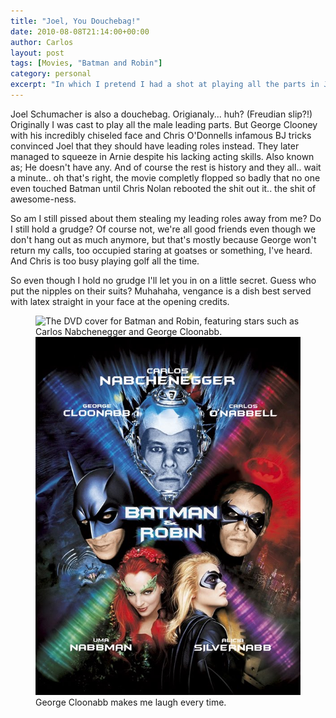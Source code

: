 ```yaml
---
title: "Joel, You Douchebag!"
date: 2010-08-08T21:14:00+00:00
author: Carlos
layout: post
tags: [Movies, "Batman and Robin"]
category: personal
excerpt: "In which I pretend I had a shot at playing all the parts in Joel Schumacher's Batman and Robin."
---
```

Joel Schumacher is also a douchebag. Origianaly... huh? (Freudian slip?!) Originally I was cast to play all the male leading parts. But George Clooney with his incredibly chiseled face and Chris O'Donnells infamous BJ tricks convinced Joel that they should have leading roles instead. They later managed to squeeze in Arnie despite his lacking acting skills. Also known as; He doesn't have any. And of course the rest is history and they all.. wait a minute.. oh that's right, the movie completly flopped so badly that no one even touched Batman until Chris Nolan rebooted the shit out it.. the shit of awesome-ness.

So am I still pissed about them stealing my leading roles away from me? Do I still hold a grudge? Of course not, we're all good friends even though we don't hang out as much anymore, but that's mostly because George won't return my calls, too occupied staring at goatses or something, I've heard. And Chris is too busy playing golf all the time.

So even though I hold no grudge I'll let you in on a little secret. Guess who put the nipples on their suits? Muhahaha, vengance is a dish best served with latex straight in your face at the opening credits.

<figure>
  <img class="js-lazy-load" data-original="/assets/posts/2010/08/cloonabb.jpg" alt="The DVD cover for Batman and Robin, featuring stars such as Carlos Nabchenegger and George Cloonabb.">
  <noscript>
    <img src="/assets/posts/2010/08/cloonabb.jpg" alt="The DVD cover for Batman and Robin, featuring stars such as Carlos Nabchenegger and George Cloonabb.">
  </noscript>
  <figcaption>George Cloonabb makes me laugh every time.</figcaption>
</figure>